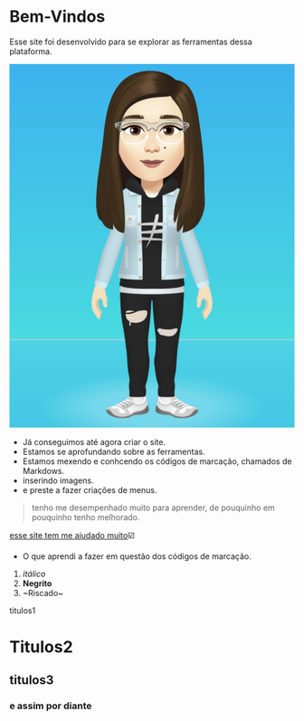 #  Bem-Vindos

Esse site foi desenvolvido para se explorar as ferramentas dessa plataforma.

![Image of Yaktocat](https://github.com/Debora-hahn/teste/blob/main/eu.jpeg)


* Já conseguimos até agora criar o site.
* Estamos se aprofundando sobre as ferramentas.
* Estamos mexendo e conhcendo os códigos de marcação, chamados de Markdows.
* inserindo imagens.
* e preste a fazer criações de menus.

> tenho me desempenhado muito para aprender, de pouquinho em pouquinho tenho melhorado.

[esse site tem me ajudado muito](https://github.com/luong-komorebi/Markdown-Tutorial/blob/master/README_pt-BR.md#tools)☑️
* O que aprendi a fazer em questão dos códigos de marcação.
1. *itálico*
2. **Negrito**
3. ~Riscado~

titulos1<h1>
  Titulos2<h2>
  titulos3<h3>
  e assim por diante<h4>
  
  
